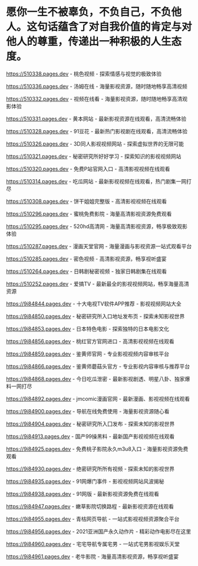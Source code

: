 # 愿你一生不被辜负，不负自己，不负他人。这句话蕴含了对自我价值的肯定与对他人的尊重，传递出一种积极的人生态度。

https://510338.pages.dev - 桃色视频 - 探索情感与视觉的极致体验

https://510336.pages.dev - 汤姆在线 - 海量影视资源，随时随地畅享高清视频

https://510332.pages.dev - 视频在线看 - 海量影视资源，随时随地畅享高清观影体验

https://510331.pages.dev - 黄本网站 - 最新影视资源在线观看，高清流畅体验

https://510328.pages.dev - 91豆花 - 最新热门影视剧在线观看，高清流畅体验

https://510326.pages.dev - 3D同人影视视频网站 - 探索虚拟世界的无限可能

https://510321.pages.dev - 秘密研究所好好学习 - 探索知识的影视视频网站

https://510320.pages.dev - 免费P站官网入口 - 高清影视视频在线观看

https://510314.pages.dev - 吃瓜网站 - 最新影视视频在线观看，热门剧集一网打尽

https://510308.pages.dev - 饼干姐姐完整版 - 高清影视视频在线观看

https://510296.pages.dev - 蜜桃免费影院 - 海量高清影视资源免费观看

https://510295.pages.dev - 520hd高清网 - 海量高清影视资源，畅享极致观影体验

https://510287.pages.dev - 漫画天堂官网 - 海量漫画与影视资源一站式观看平台

https://510285.pages.dev - 密色视频 - 高清影视资源，畅享视听盛宴

https://510264.pages.dev - 日韩剧秘密视频 - 独家日韩剧集在线观看

https://510252.pages.dev - 爱搞TV - 最新最全的影视视频网站，畅享海量高清资源

https://9i84844.pages.dev - 十大电视TV软件APP推荐 - 影视视频网站大全

https://9i84850.pages.dev - 秘密研究所入口地址发布页 - 探索未知影视世界

https://9i84853.pages.dev - 日本特色电影 - 探索独特的日本电影文化

https://9i84856.pages.dev - 桃红官方官网进口 - 高清影视视频在线观看

https://9i84859.pages.dev - 鉴黄师官网 - 专业影视视频内容审核平台

https://9i84866.pages.dev - 鉴黄师蘑菇头官方 - 专业影视内容审核与推荐平台

https://9i84868.pages.dev - 今日吃瓜泄密 - 最新影视剧透、明星八卦、独家爆料一网打尽

https://9i84892.pages.dev - jmcomic漫画官网 - 最新漫画、影视视频在线观看

https://9i84900.pages.dev - 导航在线免费使用 - 海量影视资源随心看

https://9i84904.pages.dev - 秘密研究所入囗发布 - 探索未知的影视世界

https://9i84913.pages.dev - 国产99操黑料 - 最新国产影视视频在线观看

https://9i84925.pages.dev - 免费桃子影院永久m3u8入口 - 海量影视资源免费观看

https://9i84930.pages.dev - 绝密研究所所有视频 - 探索未知的影视世界

https://9i84935.pages.dev - 91网爆门事件 - 影视视频网站风波揭秘

https://9i84938.pages.dev - 91网版 - 最新影视资源免费在线观看

https://9i84947.pages.dev - 嫩草影院切换路程 - 最新影视资源在线观看

https://9i84955.pages.dev - 青桔网页导航 - 一站式影视视频资源聚合平台

https://9i84956.pages.dev - 2021亚洲国产永久动作片 - 精彩动作电影尽在这里

https://9i84960.pages.dev - 宅宅导航专属宅男 - 一站式宅男影视娱乐天堂

https://9i84961.pages.dev - 老牛影院 - 海量高清影视资源，畅享视听盛宴
